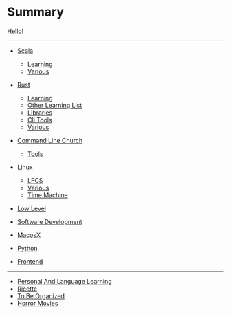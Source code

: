 # Summary

[Hello!](hello.md)

---

- [Scala]()
  - [Learning](scala/learning_stuff.md)
  - [Various](scala/various.md)

- [Rust]()
    - [Learning](rust/learning_stuff.md)
    - [Other Learning List](rust/learning_rust.md)
    - [Libraries](rust/libraries.md)
    - [Cli Tools](rust/cli.md)
    - [Various](rust/various.md)

- [Command Line Church]()
    - [Tools](command_line/tools.md)

- [Linux]()
    - [LFCS](linux/lfcs.md)
    - [Various](linux/various.md)
    - [Time Machine](linux/timemachine.md)

- [Low Level](low_level/low_level.md)
- [Software Development](software_development/software_development.md)
- [MacosX](macosx/macosx.md)
- [Python](python/python.md)
- [Frontend](frontend/frontend.md)

---
- [Personal And Language Learning](personal/personal.md)
- [Ricette](ricette/ricette.md)
- [To Be Organized](mess.md)
- [Horror Movies](horror.md)
